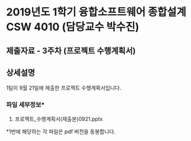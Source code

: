 # 2019년도 1학기 융합소프트웨어 종합설계 CSW 4010 (담당교수 박수진)

## 제출자료 - 3주차 (프로젝트 수행계획서)

## 상세설명

1팀이 9월 21일에 제출한 프로젝트 수행계획서입니다.

### 파일 세부정보\*

1. 프로젝트\_수행계획서(제출본)0921.pptx

\*1번에 해당하는 각 파일은 pdf 버전을 동봉합니다.
